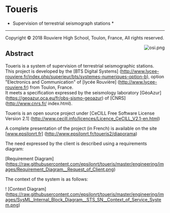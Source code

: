 # Toueris

* Supervision of terrestrial seismograph stations *

---
Copyright © 2018 Rouviere High School, Toulon, France, All rights reserved.

<a href="http://www.cecill.info/licences/Licence_CeCILL_V2.1-en.html">
  <img src = "https://raw.githubusercontent.com/epsilonrt/gxPL/master/doc/images/osi.png" alt = "osi.png" align = "right" valign = "top">
</a>

## Abstract

Toueris is a system of supervision of terrestrial seismographic stations.  
This project is developed by the [BTS Digital Systems] (http://www.lycee-rouviere.fr/index.php/superieur/bts/systemes-numeriques-option-b), option "Electronics and Communication" of [lycée Rouvière] (http://www.lycee-rouviere.fr) from Toulon, France.  
It meets a specification expressed by the seismology laboratory [GéoAzur] (https://geoazur.oca.eu/fr/obs-sismo-geoazur) of [CNRS] (http://www.cnrs.fr/ index.html).  

Toueris is an open source project under [CeCILL Free Software License Version 2.1] (http://www.cecill.info/licences/Licence_CeCILL_V2.1-en.html)

A complete presentation of the project (in French) is available on the site [www.epsilonrt.fr] (http://www.epsilonrt.fr/toueris2/diaporama)

The need expressed by the client is described using a requirements diagram:

[Requirement Diagram] (https://raw.githubusercontent.com/epsilonrt/toueris/master/engineering/images/Requirement_Diagram__Request_of_Client.png)

The context of the system is as follows:

! [Context Diagram] (https://raw.githubusercontent.com/epsilonrt/toueris/master/engineering/images/SysML_Internal_Block_Diagram__STS_SN__Context_of_Service_System.png)
